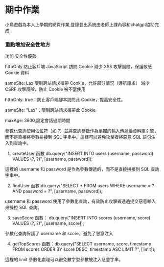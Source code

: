 # 期中作業
小鳥遊戲為本人上學期的網頁作業,登錄登出系統由老師上課內容和chatgpt協助完成,
### 重點增加安全性地方
功能 安全性優勢

httpOnly 防止客戶端 JavaScript 訪問 Cookie 減少 XSS 攻擊風險，保護敏感 Cookie 資料

sameSite: Lax 限制跨站請求攜帶 Cookie，允許部分情況（導航請求） 減少 CSRF 攻擊風險，防止 Cookie 被不當使用

httpOnly: true：防止客戶端腳本訪問此 Cookie，提高安全性。

sameSite: "Lax"：限制跨站請求攜帶此 Cookie

maxAge: 3600,設定會話過期時間



參數化查詢使用佔位符（如 ?）並將查詢參數作為單獨的輸入傳遞給資料庫引擎，而不是直接將參數拼接到 SQL 字串中。這樣可以避免攻擊者將惡意 SQL 語句注入到查詢中。

1. createUser 函數 db.query("INSERT INTO users (username, password) VALUES (?, ?)", [username, password]);

這裡的 username 和 password 是作為參數傳遞的，而不是直接拼接到 SQL 查詢字串中。


2. findUser 函數 db.query("SELECT * FROM users WHERE username = ? AND password = ?", [username, password]);

username 和 password 使用了參數化查詢，有效防止攻擊者通過提交惡意輸入來操控 SQL 查詢。


3. saveScore 函數： db.query("INSERT INTO scores (username, score) VALUES (?, ?)", [username, score]);

參數化查詢保護了 username 和 score，避免了惡意注入



4. getTopScores 函數：db.query("SELECT username, score, timestamp FROM scores ORDER BY score DESC, timestamp ASC LIMIT ?", [limit]);

這裡的 limit 參數化處理可以避免數字型參數被注入惡意字串。




